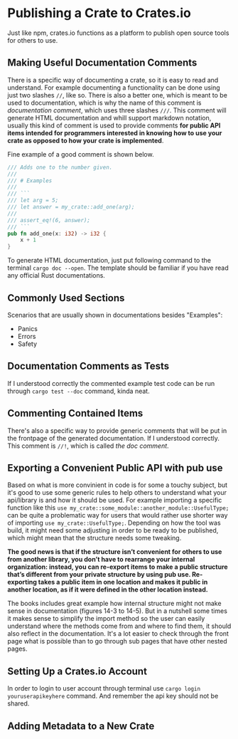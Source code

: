 # Publishing a Crate to Crates.io

Just like npm, crates.io functions as a platform to publish open source tools for others to use.

## Making Useful Documentation Comments

There is a specific way of documenting a crate, so it is easy to read and understand. For example documenting a functionality can be done using just two slashes `//`, like so. There is also a better one, which is meant to be used to documentation, which is why the name of this comment is *documentation comment*, which uses three slashes `///`. This comment will generate HTML documentation and whill support markdown notation, usually this kind of comment is used to provide comments **for public API items intended for programmers interested in knowing how to use your crate as opposed to how your crate is implemented**.

Fine example of a good comment is shown below.

```rs
/// Adds one to the number given.
///
/// # Examples
///
/// ```
/// let arg = 5;
/// let answer = my_crate::add_one(arg);
///
/// assert_eq!(6, answer);
/// ```
pub fn add_one(x: i32) -> i32 {
    x + 1
}
```

To generate HTML documentation, just put following command to the terminal `cargo doc --open`. The template should be familiar if you have read any official Rust documentations.

## Commonly Used Sections

Scenarios that are usually shown in documentations besides "Examples":

- Panics
- Errors
- Safety

## Documentation Comments as Tests

If I understood correctly the commented example test code can be run through `cargo test --doc` command, kinda neat.

## Commenting Contained Items

There's also a specific way to provide generic comments that will be put in the frontpage of the generated documentation. If I understood correctly. This comment is `//!`, which is called *the doc comment*.

## Exporting a Convenient Public API with pub use

Based on what is more convinient in code is for some a touchy subject, but it's good to use some generic rules to help others to understand what your api/library is and how it should be used. For example importing a specific function like this `use my_crate::some_module::another_module::UsefulType;` can be quite a problematic way for users that would rather use shorter way of importing `use my_crate::UsefulType;`. Depending on how the tool was build, it might need some adjusting in order to be ready to be published, which might mean that the structure needs some tweaking.

**The good news is that if the structure isn’t convenient for others to use from another library, you don’t have to rearrange your internal organization: instead, you can re-export items to make a public structure that’s different from your private structure by using pub use. Re-exporting takes a public item in one location and makes it public in another location, as if it were defined in the other location instead.**

The books includes great example how internal structure might not make sense in documentation (figures 14-3 to 14-5). But in a nutshell some times it makes sense to simplify the import method so the user can easily understand where the methods come from and where to find them, it should also reflect in the documentation. It's a lot easier to check through the front page what is possible than to go through sub pages that have other nested pages.

## Setting Up a Crates.io Account

In order to login to user account through terminal use `cargo login youruserapikeyhere` command. And remember the api key should not be shared.

## Adding Metadata to a New Crate
